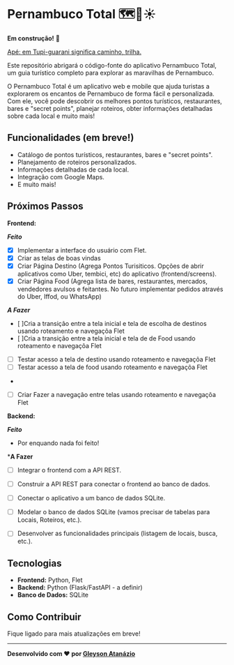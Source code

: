 # Pernambuco Total 🗺️🌴☀️

**Em construção!** 🚀 

[Apé: em Tupi-guarani significa caminho, trilha.](https://www.google.com/search?q=Como+se+diz+trilha+em+tupi-guarani%3F&newwindow=1&safe=active&sca_esv=d71f265c45fd02a5&rlz=1C1GCEA_enBR1006BR1006&sxsrf=ADLYWIKZfFFJzbrBFoRk6USbyGAHQSVmzw%3A1724699678254&ei=HtTMZu2RD_zX1sQPgsn26Qw&ved=0ahUKEwjtmKr9rpOIAxX8q5UCHYKkPc0Q4dUDCBA&uact=5&oq=Como+se+diz+trilha+em+tupi-guarani%3F&gs_lp=Egxnd3Mtd2l6LXNlcnAiI0NvbW8gc2UgZGl6IHRyaWxoYSBlbSB0dXBpLWd1YXJhbmk_MgUQIRigATIFECEYoAEyBRAhGKABMgUQIRigAUj5DFCSCViSCXADeAGQAQCYAfABoAHwAaoBAzItMbgBA8gBAPgBAvgBAZgCBKAChQLCAgoQABiwAxjWBBhHmAMA4gMFEgExIECIBgGQBgiSBwUzLjAuMaAHtAQ&sclient=gws-wiz-serp)

Este repositório abrigará o código-fonte do aplicativo Pernambuco Total, um guia turístico completo para explorar as maravilhas de Pernambuco.

O Pernambuco Total é um aplicativo web e mobile que ajuda turistas a explorarem os encantos de Pernambuco de forma fácil e personalizada. 
Com ele, você pode descobrir os melhores pontos turísticos, restaurantes, bares e "secret points", 
planejar roteiros, obter informações detalhadas sobre cada local e muito mais!


## Funcionalidades (em breve!)

- Catálogo de pontos turísticos, restaurantes, bares e "secret points".
- Planejamento de roteiros personalizados.
- Informações detalhadas de cada local.
- Integração com Google Maps.
- E muito mais!

## Próximos Passos

**Frontend:**

***Feito***

- [x] Implementar a interface do usuário com Flet.
- [x] Criar as telas de boas vindas
- [x] Criar Página Destino (Agrega Pontos Turisiticos. Opções de abrir aplicativos como Uber, tembici, etc) do aplicativo (frontend/screens).
- [x] Criar Página Food (Agrega lista de bares, restaurantes, mercados, vendedores avulsos e feitantes. No futuro implementar pedidos através do Uber, Iffod, ou WhatsApp)

***A Fazer***

- [ ]Cria a transição entre a tela inicial e tela de escolha de destinos usando roteamento e navegaçõa Flet
- [ ]Cria a transição entre a tela inicial e tela de de Food usando roteamento e navegaçõa Flet
- [ ] Testar acesso a tela de destino usando roteamento e navegaçõa Flet
- [ ] Testar acesso a tela de food usando roteamento e navegaçõa Flet
- 
- [ ] Criar Fazer a navegação entre telas usando roteamento e navegaçõa Flet


**Backend:**

***Feito***
- Por enquando nada foi feito!

***A Fazer**
- [ ] Integrar o frontend com a API REST.

- [ ] Construir a API REST para conectar o frontend ao banco de dados.
- [ ] Conectar o aplicativo a um banco de dados SQLite.
- [ ] Modelar o banco de dados SQLite (vamos precisar de tabelas para Locais, Roteiros, etc.).    

- [ ] Desenvolver as funcionalidades principais (listagem de locais, busca, etc.).

## Tecnologias

- **Frontend:** Python, Flet 
- **Backend:** Python (Flask/FastAPI - a definir)
- **Banco de Dados:** SQLite

## Como Contribuir

Fique ligado para mais atualizações em breve! 

---

**Desenvolvido com ❤️ por [Gleyson Atanázio](https://github.com/atnzpe/)**
